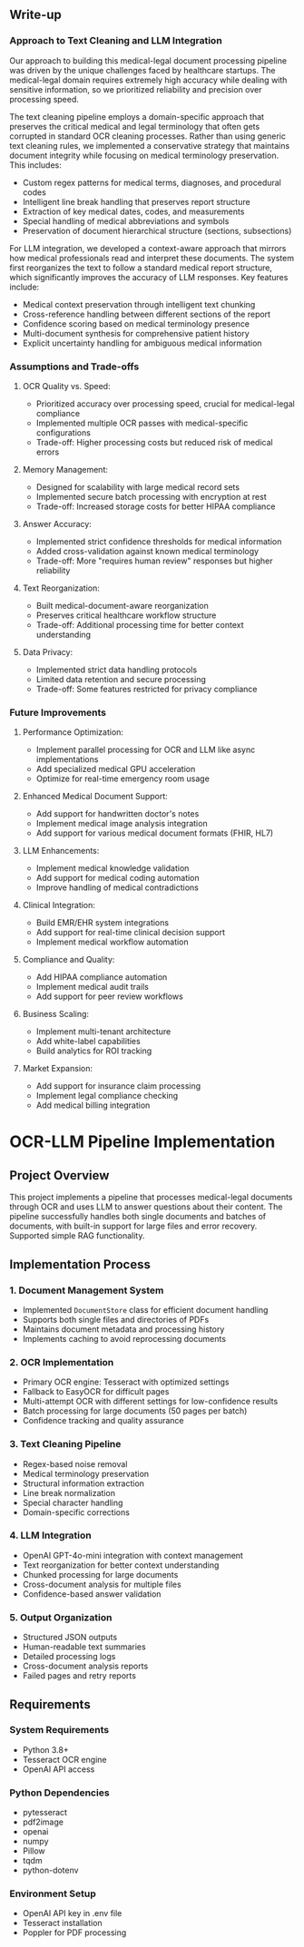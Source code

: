 ## Write-up

### Approach to Text Cleaning and LLM Integration

Our approach to building this medical-legal document processing pipeline was driven by the unique challenges faced by healthcare startups. The medical-legal domain requires extremely high accuracy while dealing with sensitive information, so we prioritized reliability and precision over processing speed.

The text cleaning pipeline employs a domain-specific approach that preserves the critical medical and legal terminology that often gets corrupted in standard OCR cleaning processes. Rather than using generic text cleaning rules, we implemented a conservative strategy that maintains document integrity while focusing on medical terminology preservation. This includes:
- Custom regex patterns for medical terms, diagnoses, and procedural codes
- Intelligent line break handling that preserves report structure
- Extraction of key medical dates, codes, and measurements
- Special handling of medical abbreviations and symbols
- Preservation of document hierarchical structure (sections, subsections)

For LLM integration, we developed a context-aware approach that mirrors how medical professionals read and interpret these documents. The system first reorganizes the text to follow a standard medical report structure, which significantly improves the accuracy of LLM responses. Key features include:
- Medical context preservation through intelligent text chunking
- Cross-reference handling between different sections of the report
- Confidence scoring based on medical terminology presence
- Multi-document synthesis for comprehensive patient history
- Explicit uncertainty handling for ambiguous medical information

### Assumptions and Trade-offs

1. OCR Quality vs. Speed:
   - Prioritized accuracy over processing speed, crucial for medical-legal compliance
   - Implemented multiple OCR passes with medical-specific configurations
   - Trade-off: Higher processing costs but reduced risk of medical errors

2. Memory Management:
   - Designed for scalability with large medical record sets
   - Implemented secure batch processing with encryption at rest
   - Trade-off: Increased storage costs for better HIPAA compliance

3. Answer Accuracy:
   - Implemented strict confidence thresholds for medical information
   - Added cross-validation against known medical terminology
   - Trade-off: More "requires human review" responses but higher reliability

4. Text Reorganization:
   - Built medical-document-aware reorganization
   - Preserves critical healthcare workflow structure
   - Trade-off: Additional processing time for better context understanding

5. Data Privacy:
   - Implemented strict data handling protocols
   - Limited data retention and secure processing
   - Trade-off: Some features restricted for privacy compliance

### Future Improvements

1. Performance Optimization:
   - Implement parallel processing for OCR and LLM like async implementations
   - Add specialized medical GPU acceleration
   - Optimize for real-time emergency room usage

2. Enhanced Medical Document Support:
   - Add support for handwritten doctor's notes
   - Implement medical image analysis integration
   - Add support for various medical document formats (FHIR, HL7)

3. LLM Enhancements:
   - Implement medical knowledge validation
   - Add support for medical coding automation
   - Improve handling of medical contradictions

4. Clinical Integration:
   - Build EMR/EHR system integrations
   - Add support for real-time clinical decision support
   - Implement medical workflow automation

5. Compliance and Quality:
   - Add HIPAA compliance automation
   - Implement medical audit trails
   - Add support for peer review workflows

6. Business Scaling:
   - Implement multi-tenant architecture
   - Add white-label capabilities
   - Build analytics for ROI tracking

7. Market Expansion:
   - Add support for insurance claim processing
   - Implement legal compliance checking
   - Add medical billing integration



# OCR-LLM Pipeline Implementation

## Project Overview
This project implements a pipeline that processes medical-legal documents through OCR and uses LLM to answer questions about their content. 
The pipeline successfully handles both single documents and batches of documents, with built-in support for large files and error recovery.
Supported simple RAG functionality.

## Implementation Process

### 1. Document Management System
- Implemented `DocumentStore` class for efficient document handling
- Supports both single files and directories of PDFs
- Maintains document metadata and processing history
- Implements caching to avoid reprocessing documents

### 2. OCR Implementation
- Primary OCR engine: Tesseract with optimized settings
- Fallback to EasyOCR for difficult pages
- Multi-attempt OCR with different settings for low-confidence results
- Batch processing for large documents (50 pages per batch)
- Confidence tracking and quality assurance

### 3. Text Cleaning Pipeline
- Regex-based noise removal
- Medical terminology preservation
- Structural information extraction
- Line break normalization
- Special character handling
- Domain-specific corrections

### 4. LLM Integration
- OpenAI GPT-4o-mini integration with context management
- Text reorganization for better context understanding
- Chunked processing for large documents
- Cross-document analysis for multiple files
- Confidence-based answer validation

### 5. Output Organization
- Structured JSON outputs
- Human-readable text summaries
- Detailed processing logs
- Cross-document analysis reports
- Failed pages and retry reports

## Requirements

### System Requirements
- Python 3.8+
- Tesseract OCR engine
- OpenAI API access

### Python Dependencies
- pytesseract
- pdf2image
- openai
- numpy
- Pillow
- tqdm
- python-dotenv

### Environment Setup
- OpenAI API key in .env file
- Tesseract installation
- Poppler for PDF processing